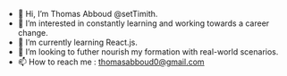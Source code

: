 - 👋 Hi, I’m Thomas Abboud @setTimith.
- 👀 I’m interested in constantly learning and working towards a career change.
- 🌱 I’m currently learning React.js.
- 💞️ I’m looking to futher nourish my formation with real-world scenarios.
- 📫 How to reach me : thomasabboud0@gmail.com 
